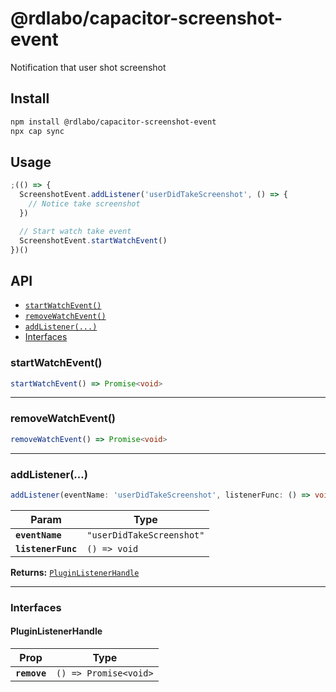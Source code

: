 # @rdlabo/capacitor-screenshot-event

Notification that user shot screenshot

## Install

```bash
npm install @rdlabo/capacitor-screenshot-event
npx cap sync
```

## Usage

```ts
;(() => {
  ScreenshotEvent.addListener('userDidTakeScreenshot', () => {
    // Notice take screenshot
  })

  // Start watch take event
  ScreenshotEvent.startWatchEvent()
})()
```

## API

<docgen-index>

- [`startWatchEvent()`](#startwatchevent)
- [`removeWatchEvent()`](#removewatchevent)
- [`addListener(...)`](#addlistener)
- [Interfaces](#interfaces)

</docgen-index>

<docgen-api>
<!--Update the source file JSDoc comments and rerun docgen to update the docs below-->

### startWatchEvent()

```typescript
startWatchEvent() => Promise<void>
```

---

### removeWatchEvent()

```typescript
removeWatchEvent() => Promise<void>
```

---

### addListener(...)

```typescript
addListener(eventName: 'userDidTakeScreenshot', listenerFunc: () => void) => PluginListenerHandle
```

| Param              | Type                                 |
| ------------------ | ------------------------------------ |
| **`eventName`**    | <code>"userDidTakeScreenshot"</code> |
| **`listenerFunc`** | <code>() =&gt; void</code>           |

**Returns:** <code><a href="#pluginlistenerhandle">PluginListenerHandle</a></code>

---

### Interfaces

#### PluginListenerHandle

| Prop         | Type                                      |
| ------------ | ----------------------------------------- |
| **`remove`** | <code>() =&gt; Promise&lt;void&gt;</code> |

</docgen-api>
